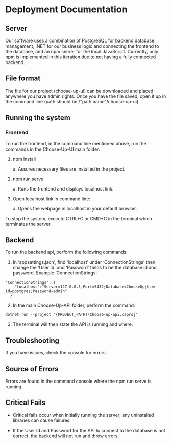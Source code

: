 # Deployment Documentation
## Server
Our software uses a combination of PostgreSQL for backend database management, .NET for our business logic and connecting the frontend to the database, and an npm server for the local JavaScript. Currently, only npm is implemented in this iteration due to not having a fully connected backend.

## File format
The file for our project (choose-up-ui) can be downloaded and placed anywhere you have admin rights. Once you have the file saved, open it up in the command line (path should be /"path name"/choose-up-ui)

## Running the system
###  Frontend
To run the frontend, in the command line mentioned above, run the commands in the Choose-Up-UI main folder:

1. npm install

    a. Assures necessary files are installed in the project.

2. npm run serve

    a. Runs the frontend and displays localhost link.

3. Open localhost link in command line:

    a. Opens the webpage in localhost in your default browser.

To stop the system, execute CTRL+C or CMD+C in the terminal which terminates the server.

## Backend

To run the backend api, perform the following commands:

1. In ‘appsettings.json', find ‘localhost’ under ‘ConnectionStrings' then change the ‘User Id' and ‘Password’ fields to be the database id and password. Example ‘ConnectionStrings’:

```
"ConnectionStrings": {
    "localhost":"Server=127.0.0.1;Port=5432;Database=ChooseUp;User Id=postgres;Password=admin"
  }
```
2. In the main Choose-Up-API folder, perform the command:
```
dotnet run --project "{PROJECT_PATH}\Choose-up-api.csproj"
```
3. The terminal will then state the API is running and where.

## Troubleshooting
If you have issues, check the console for errors.

## Source of Errors
Errors are found in the command console where the npm run serve is running.

## Critical Fails
* Critical fails occur when initially running the server; any uninstalled libraries can cause failures.

* If the User Id and Password for the API to connect to the database is not correct, the backend will not run and throw errors.
